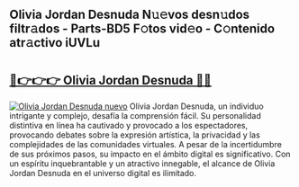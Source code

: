 ## Olivia Jordan Desnuda N𝚞𝚎vos desn𝚞dos filtr𝚊dos - Parts-BD5 F𝚘tos vid𝚎o - C𝚘ntenido atr𝚊ctivo iUVLu

# <h2><a href="http://mb3hfc.tromn.icu/?c=Olivia+Jordan+Desnuda">🔗👉👉👉 Olivia Jordan Desnuda 🔗🔗</a></h2>

[![Olivia Jordan Desnuda nuevo](https://i.imgur.com/pEAQMta.gif)](http://mb3hfc.tromn.icu/?c=Olivia+Jordan+Desnuda)
Olivia Jordan Desnuda, un individuo intrigante y complejo, desafía la comprensión fácil. Su personalidad distintiva en línea ha cautivado y provocado a los espectadores, provocando debates sobre la expresión artística, la privacidad y las complejidades de las comunidades virtuales. A pesar de la incertidumbre de sus próximos pasos, su impacto en el ámbito digital es significativo. Con un espíritu inquebrantable y un atractivo innegable, el alcance de Olivia Jordan Desnuda en el universo digital es ilimitado.
